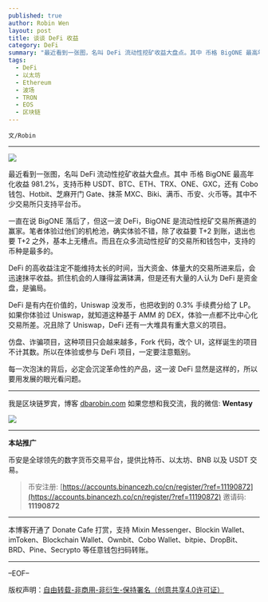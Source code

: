 ```yaml
---
published: true
author: Robin Wen
layout: post
title: 谈谈 DeFi 收益
category: DeFi
summary: "最近看到一张图，名叫 DeFi 流动性挖矿收益大盘点。其中 币格 BigONE 最高年化收益 981.2%，支持币种 USDT、BTC、ETH、TRX、ONE、GXC，还有 Cobo 钱包、Hotbit、芝麻开门 Gate、抹茶 MXC、Biki、满币、币安、火币等。其中不少交易所只支持平台币。仿盘、诈骗项目，这种项目只会越来越多，Fork 代码，改个 UI，这样诞生的项目不计其数。所以在体验或参与 DeFi 项目，一定要注意甄别。每一次泡沫的背后，必定会沉淀革命性的产品，这一波 DeFi 显然是这样的，所以要用发展的眼光看问题。"
tags:
  - DeFi
  - 以太坊
  - Ethereum
  - 波场
  - TRON
  - EOS
  - 区块链
---
```


`文/Robin`

***

![](https://cdn.dbarobin.com/evar8mj.png)

最近看到一张图，名叫 DeFi 流动性挖矿收益大盘点。其中 币格 BigONE 最高年化收益 981.2%，支持币种 USDT、BTC、ETH、TRX、ONE、GXC，还有 Cobo 钱包、Hotbit、芝麻开门 Gate、抹茶 MXC、Biki、满币、币安、火币等。其中不少交易所只支持平台币。

一直在说 BigONE 落后了，但这一波 DeFi，BigONE 是流动性挖矿交易所赛道的赢家。笔者体验过他们的机枪池，确实体验不错，除了收益要 T+2 到账，退出也要 T+2 之外，基本上无槽点。而且在众多流动性挖矿的交易所和钱包中，支持的币种是最多的。

DeFi 的高收益注定不能维持太长的时间，当大资金、体量大的交易所进来后，会迅速抹平收益。抓住机会的人赚得盆满钵满，但是还有大量的人认为 DeFi 是资金盘，是骗局。

DeFi 是有内在价值的，Uniswap 没发币，也把收到的 0.3% 手续费分给了 LP。如果你体验过 Uniswap，就知道这种基于 AMM 的 DEX，体验一点都不比中心化交易所差。况且除了 Uniswap，DeFi 还有一大堆具有重大意义的项目。

仿盘、诈骗项目，这种项目只会越来越多，Fork 代码，改个 UI，这样诞生的项目不计其数。所以在体验或参与 DeFi 项目，一定要注意甄别。

每一次泡沫的背后，必定会沉淀革命性的产品，这一波 DeFi 显然是这样的，所以要用发展的眼光看问题。

***

我是区块链罗宾，博客 [dbarobin.com](https://dbarobin.com/)
如果您想和我交流，我的微信: **Wentasy**

![](https://cdn.dbarobin.com/v4yywe2.png)

***

**本站推广**

币安是全球领先的数字货币交易平台，提供比特币、以太坊、BNB 以及 USDT 交易。

> 币安注册: [https://accounts.binancezh.co/cn/register/?ref=11190872](https://accounts.binancezh.co/cn/register/?ref=11190872)
> 邀请码: **11190872**

***

本博客开通了 Donate Cafe 打赏，支持 Mixin Messenger、Blockin Wallet、imToken、Blockchain Wallet、Ownbit、Cobo Wallet、bitpie、DropBit、BRD、Pine、Secrypto 等任意钱包扫码转账。

<center>
    <div class="--donate-button"
         data-button-id="f8b9df0d-af9a-460d-8258-d3f435445075"
    ></div>
</center>

***

–EOF–

版权声明：[自由转载-非商用-非衍生-保持署名（创意共享4.0许可证）](http://creativecommons.org/licenses/by-nc-nd/4.0/deed.zh)